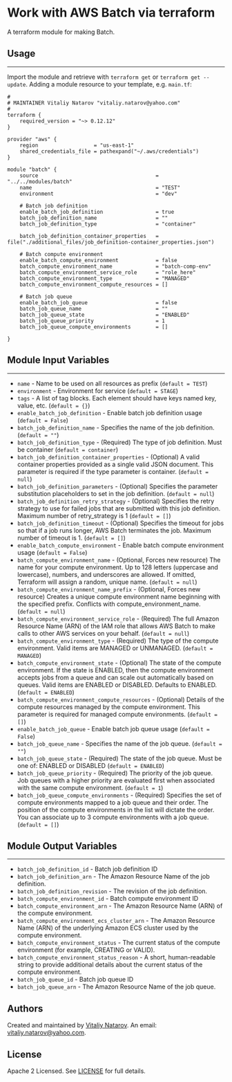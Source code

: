 # Work with AWS Batch via terraform

A terraform module for making Batch.

## Usage
----------------------
Import the module and retrieve with ```terraform get``` or ```terraform get --update```. Adding a module resource to your template, e.g. `main.tf`:

```
#
# MAINTAINER Vitaliy Natarov "vitaliy.natarov@yahoo.com"
#
terraform {
    required_version = "~> 0.12.12"
}

provider "aws" {
    region                  = "us-east-1"
    shared_credentials_file = pathexpand("~/.aws/credentials")
}

module "batch" {
    source                                      = "../../modules/batch"
    name                                        = "TEST"
    environment                                 = "dev"

    # Batch job definition
    enable_batch_job_definition                 = true
    batch_job_definition_name                   = ""
    batch_job_definition_type                   = "container"

    batch_job_definition_container_properties   = file("./additional_files/job_definition-container_properties.json")

    # Batch compute environment
    enable_batch_compute_environment            = false
    batch_compute_environment_name              = "batch-comp-env"
    batch_compute_environment_service_role      = "role_here"
    batch_compute_environment_type              = "MANAGED"
    batch_compute_environment_compute_resources = []

    # Batch job queue
    enable_batch_job_queue                      = false
    batch_job_queue_name                        = ""
    batch_job_queue_state                       = "ENABLED"
    batch_job_queue_priority                    = 1
    batch_job_queue_compute_environments        = []

}
```

## Module Input Variables
----------------------
- `name` - Name to be used on all resources as prefix (`default = TEST`)
- `environment` - Environment for service (`default = STAGE`)
- `tags` - A list of tag blocks. Each element should have keys named key, value, etc. (`default = {}`)
- `enable_batch_job_definition` - Enable batch job definition usage (`default = False`)
- `batch_job_definition_name` - Specifies the name of the job definition. (`default = ""`)
- `batch_job_definition_type` - (Required) The type of job definition. Must be container (`default = container`)
- `batch_job_definition_container_properties` - (Optional) A valid container properties provided as a single valid JSON document. This parameter is required if the type parameter is container. (`default = null`)
- `batch_job_definition_parameters` - (Optional) Specifies the parameter substitution placeholders to set in the job definition. (`default = null`)
- `batch_job_definition_retry_strategy` - (Optional) Specifies the retry strategy to use for failed jobs that are submitted with this job definition. Maximum number of retry_strategy is 1 (`default = []`)
- `batch_job_definition_timeout` - (Optional) Specifies the timeout for jobs so that if a job runs longer, AWS Batch terminates the job. Maximum number of timeout is 1. (`default = []`)
- `enable_batch_compute_environment` - Enable batch compute environment usage (`default = False`)
- `batch_compute_environment_name` - (Optional, Forces new resource) The name for your compute environment. Up to 128 letters (uppercase and lowercase), numbers, and underscores are allowed. If omitted, Terraform will assign a random, unique name. (`default = null`)
- `batch_compute_environment_name_prefix` - (Optional, Forces new resource) Creates a unique compute environment name beginning with the specified prefix. Conflicts with compute_environment_name. (`default = null`)
- `batch_compute_environment_service_role` - (Required) The full Amazon Resource Name (ARN) of the IAM role that allows AWS Batch to make calls to other AWS services on your behalf. (`default = null`)
- `batch_compute_environment_type` - (Required) The type of the compute environment. Valid items are MANAGED or UNMANAGED. (`default = MANAGED`)
- `batch_compute_environment_state` - (Optional) The state of the compute environment. If the state is ENABLED, then the compute environment accepts jobs from a queue and can scale out automatically based on queues. Valid items are ENABLED or DISABLED. Defaults to ENABLED. (`default = ENABLED`)
- `batch_compute_environment_compute_resources` - (Optional) Details of the compute resources managed by the compute environment. This parameter is required for managed compute environments. (`default = []`)
- `enable_batch_job_queue` - Enable batch job queue usage (`default = False`)
- `batch_job_queue_name` - Specifies the name of the job queue. (`default = ""`)
- `batch_job_queue_state` - (Required) The state of the job queue. Must be one of: ENABLED or DISABLED (`default = ENABLED`)
- `batch_job_queue_priority` - (Required) The priority of the job queue. Job queues with a higher priority are evaluated first when associated with the same compute environment. (`default = 1`)
- `batch_job_queue_compute_environments` - (Required) Specifies the set of compute environments mapped to a job queue and their order. The position of the compute environments in the list will dictate the order. You can associate up to 3 compute environments with a job queue. (`default = []`)

## Module Output Variables
----------------------
- `batch_job_definition_id` - Batch job definition ID
- `batch_job_definition_arn` - The Amazon Resource Name of the job definition.
- `batch_job_definition_revision` - The revision of the job definition.
- `batch_compute_environment_id` - Batch compute environment ID
- `batch_compute_environment_arn` - The Amazon Resource Name (ARN) of the compute environment.
- `batch_compute_environment_ecs_cluster_arn` - The Amazon Resource Name (ARN) of the underlying Amazon ECS cluster used by the compute environment.
- `batch_compute_environment_status` - The current status of the compute environment (for example, CREATING or VALID).
- `batch_compute_environment_status_reason` - A short, human-readable string to provide additional details about the current status of the compute environment.
- `batch_job_queue_id` - Batch job queue ID
- `batch_job_queue_arn` - The Amazon Resource Name of the job queue.


## Authors

Created and maintained by [Vitaliy Natarov](https://github.com/SebastianUA). An email: [vitaliy.natarov@yahoo.com](vitaliy.natarov@yahoo.com).

## License

Apache 2 Licensed. See [LICENSE](https://github.com/SebastianUA/terraform/blob/master/LICENSE) for full details.
